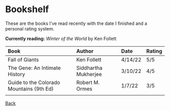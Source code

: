 # Bookshelf
These are the books I've read recently with the date I finished and a personal rating system.

**Currently reading:** *Winter of the World* by Ken Follett

| Book         | Author            | Date  | Rating |
|:-------------|:------------------|:------|:-------|
| Fall of Giants | Ken Follett | 4/14/22 | 5/5 |
| The Gene: An Intimate History | Siddhartha Mukherjee | 3/10/22 | 4/5 |
| Guide to the Colorado Mountains (9th Ed) | Robert M. Ormes | 1/7/22 | 3/5 |
| | | | |

[Back](./)
